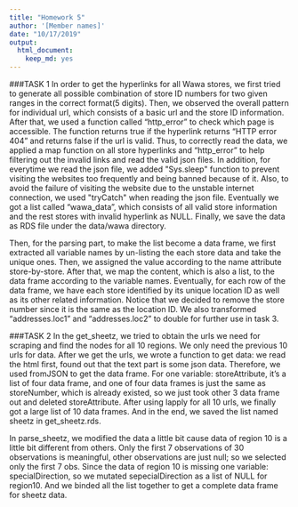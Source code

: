 ```yaml
---
title: "Homework 5"
author: '[Member names]'
date: "10/17/2019"
output: 
  html_document:
    keep_md: yes
---
```




###TASK 1
In order to get the hyperlinks for all Wawa stores, we first tried to generate all possible combination of store ID numbers for two given ranges in the correct format(5 digits). Then, we observed the overall pattern for individual url, which consists of a basic url and the store ID information. After that, we used a function called “http_error” to check which page is accessible. The function returns true if the hyperlink returns “HTTP error 404” and returns false if the url is valid. Thus, to correctly read the data, we applied a map function on all store hyperlinks and “http_error” to help filtering out the invalid links and read the valid json files. In addition, for everytime we read the json file, we added "Sys.sleep" function to prevent visiting the websites too frequently and being banned because of it. Also, to avoid the failure of visiting the website due to the unstable internet connection, we used "tryCatch" when reading the json file. Eventually we got a list called “wawa_data”, which consists of all valid store information and the rest stores with invalid hyperlink as NULL. Finally, we save the data as RDS file under the data/wawa directory.

Then, for the parsing part, to make the list become a data frame, we first extracted all variable names by un-listing the each store data and take the unique ones. Then, we assigned the value according to the name attribute store-by-store. After that, we map the content, which is also a list, to the data frame according to the variable names. Eventually, for each row of the data frame, we have each store identified by its unique location ID as well as its other related information. Notice that we decided to remove the store number since it is the same as the location ID. We also transformed “addresses.loc1” and “addresses.loc2” to double for further use in task 3.

###TASK 2
In the get_sheetz, we tried to obtain the urls we need for scraping and find the nodes for all 10 regions. We only need the previous 10 urls for data. After we get the urls, we wrote a function to get data: we read the html first, found out that the text part is some json data. Therefore, we used fromJSON to get the data frame. For one variable: storeAttribute, it’s a list of four data frame, and one of four data frames is just the same as storeNumber, which is already existed, so we just took other 3 data frame out and deleted storeAttribute. After using lapply for all 10 urls, we finally got a large list of 10 data frames.  And in the end, we saved the list named sheetz in get_sheetz.rds.  

In parse_sheetz, we modified the data a little bit cause data of region 10 is a little bit different from others. Only the first 7 observations of 30 observations is meaningful, other observations are just null; so we selected only the first 7 obs. Since the data of region 10 is missing one variable: specialDirection, so we mutated sepecialDirection as a list of NULL for region10. And we binded all the list together to get a complete data frame for sheetz data.




